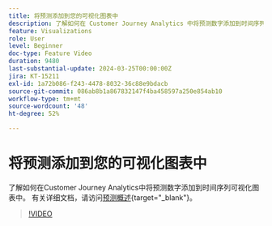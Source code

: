 ```yaml
---
title: 将预测添加到您的可视化图表中
description: 了解如何在 Customer Journey Analytics 中将预测数字添加到时间序列可视化中。
feature: Visualizations
role: User
level: Beginner
doc-type: Feature Video
duration: 9480
last-substantial-update: 2024-03-25T00:00:00Z
jira: KT-15211
exl-id: 1a72b086-f243-4478-8032-36c88e9bdacb
source-git-commit: 086ab8b1a867832147f4ba458597a250e854ab10
workflow-type: tm+mt
source-wordcount: '48'
ht-degree: 52%

---
```


# 将预测添加到您的可视化图表中

了解如何在Customer Journey Analytics中将预测数字添加到时间序列可视化图表中。 有关详细文档，请访问[预测概述](https://experienceleague.adobe.com/zh-hans/docs/analytics-platform/using/cja-workspace/forecasting/forecasting#){target="_blank"}。

>[!VIDEO](https://video.tv.adobe.com/v/3443843/?learn=on&captions=chi_hans)
